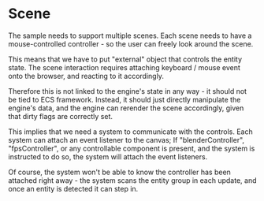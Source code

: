# Scene
The sample needs to support multiple scenes. Each scene needs to have a
mouse-controlled controller - so the user can freely look around the scene.

This means that we have to put "external" object that controls the entity
state. The scene interaction requires attaching keyboard / mouse event onto
the browser, and reacting to it accordingly.

Therefore this is not linked to the engine's state in any way - it should not
be tied to ECS framework. Instead, it should just directly manipulate the
engine's data, and the engine can rerender the scene accordingly, given that
dirty flags are correctly set.

This implies that we need a system to communicate with the controls.
Each system can attach an event listener to the canvas; If "blenderController",
"fpsController", or any controllable component is present, and the system is
instructed to do so, the system will attach the event listeners.

Of course, the system won't be able to know the controller has been attached
right away - the system scans the entity group in each update, and once an
entity is detected it can step in.
